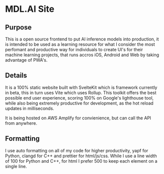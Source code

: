# MDL.AI Site

## Purpose
This is a open source frontend to put AI inference models into production, it is intended to be used as a learning resource for what I consider the most perfomant and productive way for individuals to create UI's for their machine learning projects, that runs accros iOS, Android and Web by taking advantage of PWA's.

## Details
It is a 100% static website built with SvelteKit which is framework currently in beta, this in turn uses Vite which uses Rollup. This toolkit offers the best possible end user experience, scoring 100% on Google's lighthouse tool, while also being extremely productive for development, as the hot reload updates in milliseconds.

It is being hosted on AWS Amplify for convienience, but can call the API from anywhere.

## Formatting
I use auto formatting on all of my code for higher productivity, yapf for Python, clangd for C++ and prettier for html/js/css. While I use a line width of 100 for Python and C++, for html I prefer 500 to keep each element on a single line.

